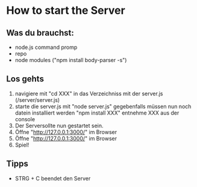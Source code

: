 # How to start the Server

## Was du brauchst:
- node.js command promp
- repo
- node modules ("npm install body-parser -s")

## Los gehts
1. navigiere mit "cd XXX" in das Verzeichniss mit der server.js (/server/server.js)
2. starte die server.js mit "node server.js"
  gegebenfalls müssen nun noch datein installiert werden "npm install XXX" entnehme XXX aus der console
3. Der Serversollte nun gestartet sein.
4. Öffne "http://127.0.0.1:3000/" im Browser
5. Öffne "http://127.0.0.1:3000/" im Browser
6. Spiel!

## Tipps
- STRG + C beendet den Server
